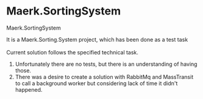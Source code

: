 # Maerk.SortingSystem
Maerk.SortingSystem

It is a Maerk.Sorting.System project, which has been done as a test task
</br>
</br>
Current solution follows the specified technical task.</br>
1. Unfortunately there are no tests, but there is an understanding of having those.</br>
2. There was a desire to create a solution with RabbitMq and MassTransit to call a background worker but considering lack of time it didn't happened.</br>